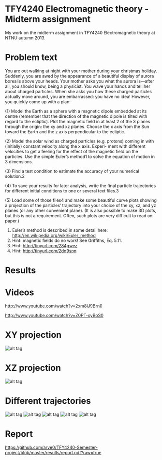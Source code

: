TFY4240 Electromagnetic theory - Midterm assignment
===================================================

My work on the midterm assignment in TFY4240 Electromagnetic theory at NTNU autumn 2013.

Problem text
============
You are out walking at night with your mother during your christmas holiday. Suddenly, you are awed by the appearance of a beautiful display of aurora borealis above your heads. Your mother asks you what the aurora is—after all, you should know, being a physicist. You wave your hands and tell her about charged particles. When she asks you how these charged particles actually move around, you are embarrassed: you have no idea! However, you quickly come up with a plan:

(1) Model the Earth as a sphere with a magnetic dipole embedded at its centre (remember that the direction of the magnetic dipole is tilted with regard to the ecliptic). Plot the magnetic field in at least 2 of the 3 planes through the origin: the xy and xz planes. Choose the x axis from the Sun toward the Earth and the z axis perpendicular to the ecliptic.

(2) Model the solar wind as charged particles (e.g. protons) coming in with (initially) constant velocity along the x axis. Experi- ment with different velocities to get a feeling for the effect of the magnetic field on the particles. Use the simple Euler’s method1 to solve the equation of motion in 3 dimensions.

(3) Find a test condition to estimate the accuracy of your numerical solution.2

(4) To save your results for later analysis, write the final particle trajectories for different initial conditions to one or several text files.3

(5) Load some of those files4 and make some beautiful curve plots showing a projection of the particles’ trajectory into your choice of the xy, xz, and yz planes (or any other convenient plane). (It is also possible to make 3D plots, but this is not a requirement. Often, such plots are very difficult to read on paper.)

1. Euler’s method is described in some detail here: http://en.wikipedia.org/wiki/Euler_method
2. Hint: magnetic fields do no work! See Griffiths, Eq. 5.11.
3. Hint: http://tinyurl.com/284gwez
4. Hint: http://tinyurl.com/2dq9spn


Results
=======

Videos
======
http://www.youtube.com/watch?v=2xm8lJ9Brn0

http://www.youtube.com/watch?v=Z0PT-oyBoS0

XY projection
=============
![alt tag](https://raw.github.com/arve0/TFY4240-Semester-project/master/results/xy-z_plus.png)

XZ projection
=============
![alt tag](https://raw.github.com/arve0/TFY4240-Semester-project/master/results/xz-y_plus.png)

Different trajectories
======================
![alt tag](https://raw.github.com/arve0/TFY4240-Semester-project/master/results/x-straight.png)
![alt tag](https://raw.github.com/arve0/TFY4240-Semester-project/master/results/z-straight.png)
![alt tag](https://raw.github.com/arve0/TFY4240-Semester-project/master/results/x-toward-center.png)
![alt tag](https://raw.github.com/arve0/TFY4240-Semester-project/master/results/z-toward-center.png)
![alt tag](https://raw.github.com/arve0/TFY4240-Semester-project/master/results/toward-pole.png)


Report
======
https://github.com/arve0/TFY4240-Semester-project/blob/master/results/report.pdf?raw=true
